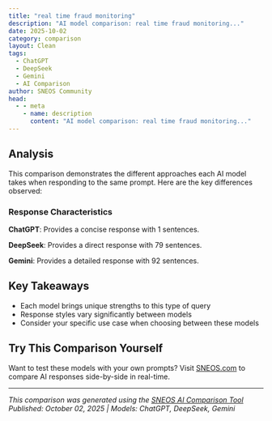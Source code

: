 ```yaml
---
title: "real time fraud monitoring"
description: "AI model comparison: real time fraud monitoring..."
date: 2025-10-02
category: comparison
layout: Clean
tags:
  - ChatGPT
  - DeepSeek
  - Gemini
  - AI Comparison
author: SNEOS Community
head:
  - - meta
    - name: description
      content: "AI model comparison: real time fraud monitoring..."
---
```


<ChatComparison
  title="real time fraud monitoring"
  prompt="real time fraud monitoring"
  :responses='{
    "ChatGPT": "Error calling OpenAI API.",
    "DeepSeek": "Of course. Real-time fraud monitoring is a critical, proactive defense system that analyzes transactions and user behaviors *as they happen* to identify and stop fraudulent activity before it can cause financial loss or damage.\n\nLet\u0027s break down what it is, how it works, and why it\u0027s essential.\n\n### What is Real-Time Fraud Monitoring?\n\nIt\u0027s a technology-driven process that uses rules, machine learning models, and data analysis to assess the risk of a transaction or user session **in milliseconds**, while the customer is still engaged (e.g., during an online purchase, login, or account change).\n\nThe goal is not just to detect fraud, but to **prevent it from completing** by triggering an automated action like blocking the transaction, challenging the user, or flagging it for review.\n\n---\n\n### How It Works: The Core Components\n\nA robust real-time fraud monitoring system is built on several interconnected layers.\n\n#### 1. Data Ingestion \u0026 Enrichment\n*   **Data Collection:** The system gathers a vast amount of data from the transaction and user session in real-time.\n    *   **Transaction Data:** Amount, merchant, time, location (IP address, GPS).\n    *   **User Data:** Device fingerprint (browser, OS, plugins), typing speed, mouse movements.\n    *   **Historical Data:** User\u0027s past purchase history, typical login times, common locations.\n*   **Data Enrichment:** This raw data is then enriched with external intelligence.\n    *   **IP Geolocation:** Is the IP address from a high-risk country or a known proxy/VPN?\n    *   **Device Reputation:** Has this device been associated with fraud before?\n    *   **Email/Phone Intelligence:** Is the email address newly created or disposable?\n\n#### 2. The Decision Engine: Rules \u0026 Machine Learning\nThis is the \u0022brain\u0022 of the operation, where the risk is calculated.\n\n*   **Rule-Based Systems:** Pre-defined, \u0022if-then\u0022 logic.\n    *   *Example Rule:* \u0060IF transaction_amount \u003E $1000 AND country != user_home_country THEN flag = HIGH_RISK\u0060\n    *   **Pros:** Simple, transparent, easy to implement for known patterns.\n    *   **Cons:** Rigid, require constant manual updates, and can\u0027t detect novel fraud schemes.\n\n*   **Machine Learning (ML) Models:** The modern standard. ML models analyze thousands of data points to find complex, non-obvious patterns.\n    *   **Supervised Learning:** Trained on historical data of known fraudulent and legitimate transactions. It learns to predict the probability that a new transaction is fraud.\n    *   **Unsupervised Learning:** Detects anomalies by identifying outliers that deviate significantly from a user\u0027s or the entire population\u0027s normal behavior.\n    *   **Pros:** Adapts to new fraud patterns, highly accurate, reduces false positives over time.\n    *   **Cons:** Can be a \u0022black box,\u0022 requires large amounts of clean data and expertise.\n\n**Most modern systems use a hybrid approach,** combining the precision of rules for known threats with the adaptive power of ML for emerging ones.\n\n#### 3. Real-Time Action \u0026 Response\nBased on the risk score from the decision engine, an immediate action is triggered:\n\n*   **Approve:** Low risk. The transaction proceeds seamlessly.\n*   **Challenge (Step-Up Authentication):** Medium risk. The user might be asked for an additional verification factor (e.g., a one-time password sent via SMS or authenticator app).\n*   **Review:** Uncertain risk. The transaction is placed in a queue for human fraud analysts to investigate.\n*   **Block/Deny:** High risk. The transaction is stopped immediately.\n\nThis entire process\u2014from data collection to action\u2014must happen in **less than a second** to not disrupt the user experience.\n\n---\n\n### Key Use Cases \u0026 Examples\n\n*   **Card-Not-Present (CNP) Fraud:** The most common application. Detecting stolen credit card details used for online purchases.\n*   **Account Takeover (ATO):** Identifying if a legitimate user\u0027s account has been compromised during login (e.g., login from a new device and unusual location).\n*   **New Account Fraud (Fake/ Synthetic Identity):** Detecting when a new account is being created with stolen or fabricated information to commit fraud later.\n*   **Promotion Abuse:** Identifying users creating multiple accounts to exploit sign-up bonuses or referral programs.\n*   **Payment Fraud:** In banking, detecting unauthorized wire transfers or check fraud.\n\n---\n\n### Benefits of Real-Time Monitoring\n\n1.  **Prevents Losses:** Stops fraudulent transactions *before* money is lost or goods are shipped.\n2.  **Protects Customer Experience:** By accurately distinguishing between fraud and legitimate activity, it reduces \u0022false positives\u0022 where good customers are wrongly declined.\n3.  **Enhances Security Posture:** Creates a dynamic defense that evolves with the threat landscape.\n4.  **Builds Trust:** Customers feel safer transacting with a company that actively protects them.\n5.  **Regulatory Compliance:** Helps meet requirements for strong customer authentication (like PSD2 in Europe).\n\n---\n\n### Challenges \u0026 Considerations\n\n*   **False Positives:** The biggest challenge. Declining a legitimate customer\u0027s transaction damages trust and can lead to lost revenue. Tuning the system to minimize this is crucial.\n*   **Data Privacy:** Collecting and analyzing user data must be done in compliance with regulations like GDPR and CCPA. Transparency is key.\n*   **Complexity \u0026 Cost:** Building and maintaining an in-house system requires significant investment in technology and data science talent.\n*   **Adapting to Evolving Threats:** Fraudsters are constantly innovating. The system must be continuously updated and retrained.\n\n### Implementation: Build vs. Buy\n\n*   **Build In-House:** Offers maximum control and customization but is extremely resource-intensive. Suitable for very large enterprises with unique needs.\n*   **Buy a Specialized Solution (SaaS):** The most common approach. Companies use third-party providers like:\n    *   **For E-commerce:** Kount, Signifyd, Sift, Riskified.\n    *   **For Financial Services:** Feedzai, Featurespace, NICE Actimize.\n    These providers offer pre-built models, massive global data networks, and expert tuning.\n\nIn summary, **real-time fraud monitoring is no longer a luxury but a necessity** for any business operating online. It\u0027s a dynamic shield that protects revenue, reputation, and customers in the fast-paced digital world.",
    "Gemini": "Real-time fraud monitoring is a crucial process for businesses and financial institutions to detect and prevent fraudulent activities as they happen. It involves analyzing data streams in real-time to identify suspicious patterns, anomalies, and behaviors that may indicate fraudulent transactions or activities.\n\nHere\u0027s a breakdown of key aspects of real-time fraud monitoring:\n\n**1. Data Sources and Collection:**\n\n*   **Transaction Data:** This includes credit card transactions, bank transfers, online payments, mobile payments, and other financial transactions.\n*   **User Behavior Data:**  Website activity, login attempts, app usage, device information, location data, and browsing history.\n*   **Account Information:**  Account creation details, profile updates, contact information changes.\n*   **External Data:**  Credit bureau data, fraud databases (e.g., reported stolen cards), IP address geolocation, blacklists, and public records.\n*   **Network Data:**  IP addresses, connection speeds, network anomalies.\n\n**2. Core Components and Technologies:**\n\n*   **Data Ingestion:**  Real-time data streams are ingested from various sources using technologies like Apache Kafka, Apache Flume, or cloud-based data streaming services (e.g., AWS Kinesis, Google Cloud Pub/Sub, Azure Event Hubs).\n*   **Data Processing and Analysis:**\n    *   **Stream Processing Engines:**  These engines (e.g., Apache Flink, Apache Spark Streaming, Kafka Streams) process data in real-time, performing transformations, aggregations, and calculations.\n    *   **Machine Learning Models:** Trained models are applied to the data stream to detect anomalies and predict fraudulent behavior.  Common techniques include:\n        *   **Anomaly Detection:** Identifies unusual patterns that deviate from normal behavior (e.g., clustering algorithms, isolation forests, one-class SVMs).\n        *   **Classification Models:**  Classify transactions as fraudulent or legitimate based on learned patterns (e.g., logistic regression, decision trees, random forests, support vector machines, neural networks).\n        *   **Rule-Based Systems:**  Predefined rules are used to flag suspicious transactions based on specific criteria (e.g., transaction amount exceeding a threshold, multiple transactions from the same IP address in a short period).\n        *   **Deep Learning:**  More complex models, such as recurrent neural networks (RNNs) and convolutional neural networks (CNNs), can be used for sequence-based analysis and pattern recognition in transaction data.\n    *   **Complex Event Processing (CEP):** CEP engines identify complex patterns and relationships between events in real-time, enabling the detection of sophisticated fraud schemes.\n*   **Fraud Scoring:**  A score is assigned to each transaction or user based on the likelihood of fraud, taking into account various factors and the output of machine learning models.\n*   **Alerting and Reporting:**  When a suspicious transaction or activity is detected, alerts are generated and sent to fraud analysts or automated systems.  Real-time dashboards provide visualizations of fraud trends and patterns.\n*   **Case Management:**  A system for managing and investigating flagged transactions, including tools for gathering additional information, contacting customers, and taking appropriate action.\n*   **Automated Response:**  Automated actions can be triggered based on fraud scores or predefined rules, such as:\n    *   Blocking transactions.\n    *   Freezing accounts.\n    *   Requesting additional authentication (e.g., two-factor authentication).\n    *   Sending notifications to customers.\n\n**3. Key Techniques and Strategies:**\n\n*   **Behavioral Analytics:**  Tracks user behavior over time to establish a baseline of normal activity.  Deviations from this baseline are flagged as suspicious.  This often involves profiling users based on spending habits, transaction frequency, location, and other factors.\n*   **Link Analysis:**  Identifies connections between users, accounts, and transactions to uncover fraud rings and organized fraud schemes.  Graph databases are often used for this purpose.\n*   **Rule-Based Systems:**  While machine learning is powerful, rule-based systems provide a way to incorporate expert knowledge and specific fraud scenarios.  These rules can be based on factors like transaction amount, location, time of day, or merchant category.\n*   **Machine Learning and AI:**  Machine learning algorithms are essential for detecting complex and evolving fraud patterns that rule-based systems cannot capture.  AI techniques are used for model optimization, automated feature engineering, and explainable AI to understand the reasoning behind fraud predictions.\n*   **Data Enrichment:**  Adding external data to enrich transaction data can improve the accuracy of fraud detection.  This might include IP address geolocation, credit bureau data, or information from fraud databases.\n*   **Velocity Checks:**  Monitoring the frequency and volume of transactions from a particular account or IP address within a specific time period.\n*   **Geolocation Analysis:**  Comparing the location of the transaction with the user\u0027s typical location.\n*   **Device Fingerprinting:**  Identifying and tracking devices used for transactions.  Inconsistencies in device information can indicate fraud.\n\n**4. Benefits of Real-Time Fraud Monitoring:**\n\n*   **Reduced Fraud Losses:**  By detecting and preventing fraud in real-time, businesses can significantly reduce financial losses.\n*   **Improved Customer Experience:**  Preventing fraudulent transactions protects customers and builds trust.  Automated alerts and verification processes can minimize disruption.\n*   **Enhanced Compliance:**  Real-time fraud monitoring helps businesses comply with regulatory requirements and industry standards.\n*   **Increased Operational Efficiency:**  Automated fraud detection and prevention reduce the workload on fraud analysts, allowing them to focus on more complex cases.\n*   **Better Decision-Making:**  Real-time data and insights provide a clearer picture of fraud trends, enabling businesses to make better decisions about fraud prevention strategies.\n\n**5. Challenges of Real-Time Fraud Monitoring:**\n\n*   **High Data Volume and Velocity:**  Processing large volumes of data in real-time requires significant computing power and efficient data processing techniques.\n*   **Evolving Fraud Tactics:**  Fraudsters are constantly developing new techniques to evade detection, so fraud monitoring systems must be continuously updated and improved.\n*   **False Positives:**  It\u0027s important to minimize false positives, as they can disrupt legitimate transactions and annoy customers.\n*   **Data Privacy and Security:**  Protecting sensitive customer data is essential.  Fraud monitoring systems must be designed with strong security measures and comply with data privacy regulations.\n*   **Model Drift:** Machine learning models can degrade over time as fraud patterns change.  Regular model retraining and monitoring are necessary.\n\n**6.  Industries that Benefit from Real-Time Fraud Monitoring:**\n\n*   **Financial Services:** Banks, credit card companies, payment processors\n*   **E-commerce:** Online retailers\n*   **Insurance:** Insurance companies\n*   **Healthcare:** Healthcare providers\n*   **Gaming:** Online gaming platforms\n*   **Telecommunications:** Mobile carriers\n\n**Example Scenario: Credit Card Fraud Detection**\n\n1.  **Data Ingestion:** A credit card transaction is initiated at a point of sale. The transaction details (merchant, amount, time, location, etc.) are sent in real-time to the fraud monitoring system.\n2.  **Data Processing:** The system performs several checks:\n    *   **Rule-Based Checks:**  Is the transaction amount above a predefined threshold?  Is the transaction location unusual for this cardholder?\n    *   **Machine Learning Models:**  A fraud detection model analyzes the transaction features and assigns a fraud score.  The model considers factors like spending history, location patterns, and merchant type.\n    *   **Behavioral Analysis:**  The system compares the transaction to the cardholder\u0027s typical spending behavior.\n3.  **Fraud Scoring:** Based on the rule-based checks, machine learning model output, and behavioral analysis, the transaction is assigned a fraud score.\n4.  **Alerting:** If the fraud score exceeds a certain threshold, an alert is generated.\n5.  **Action:**\n    *   **Automated Action:** The transaction might be automatically blocked, and the cardholder might receive a text message asking them to verify the transaction.\n    *   **Manual Review:**  A fraud analyst might review the transaction and contact the cardholder to confirm its legitimacy.\n\n**Tools and Platforms:**\n\n*   **Open Source:**  Apache Kafka, Apache Flink, Apache Spark, TensorFlow, Scikit-learn, Weka\n*   **Cloud Platforms:**  AWS (Amazon Fraud Detector, Kinesis, SageMaker), Google Cloud (Fraud Prevention AI, Dataflow, Vertex AI), Azure (Azure Stream Analytics, Azure Machine Learning)\n*   **Commercial Solutions:**  Numerous vendors offer specialized fraud detection and prevention platforms, often tailored to specific industries.\n\nIn conclusion, real-time fraud monitoring is a complex and constantly evolving field.  By leveraging advanced technologies and techniques, businesses can effectively detect and prevent fraudulent activities, protecting themselves and their customers. The key to success is a multi-layered approach that combines rule-based systems, machine learning, behavioral analytics, and continuous monitoring and improvement.\n"
  }'
  published-date="09:41"
/>

## Analysis

This comparison demonstrates the different approaches each AI model takes when responding to the same prompt. Here are the key differences observed:

### Response Characteristics

**ChatGPT**: Provides a concise response with 1 sentences. 

**DeepSeek**: Provides a direct response with 79 sentences. 

**Gemini**: Provides a detailed response with 92 sentences. 

## Key Takeaways

- Each model brings unique strengths to this type of query
- Response styles vary significantly between models
- Consider your specific use case when choosing between these models

## Try This Comparison Yourself

Want to test these models with your own prompts? Visit [SNEOS.com](https://sneos.com) to compare AI responses side-by-side in real-time.

---

*This comparison was generated using the [SNEOS AI Comparison Tool](https://sneos.com)*
*Published: October 02, 2025 | Models: ChatGPT, DeepSeek, Gemini*
